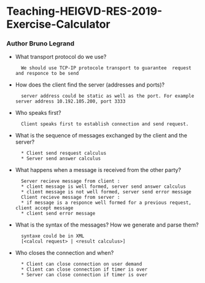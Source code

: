 # Teaching-HEIGVD-RES-2019-Exercise-Calculator
### Author Bruno Legrand

* What transport protocol do we use?


        We should use TCP-IP protocole transport to guarantee  request and responce to be send


* How does the client find the server (addresses and ports)?

        server address could be static as well as the port. For example server address 10.192.105.200, port 3333

  
* Who speaks first?

        Client speaks first to establish connection and send request.


* What is the sequence of messages exchanged by the client and the server?

        * Client send resquest calculus
        * Server send answer calculus


* What happens when a message is received from the other party?

        Server recieve message from client :
        * client message is well formed, server send answer calculus
        * client message is not well formed, server send error message
        Client recieve message from server : 
        * if message is a responce well formed for a previous request, client accept message
        * client send error message


* What is the syntax of the messages? How we generate and parse them?

        syntaxe could be in XML 
        [<calcul request> | <result calculus>]

* Who closes the connection and when?

        * Client can close connection on user demand
        * Client can close connection if timer is over
        * Server can close connection if timer is over

